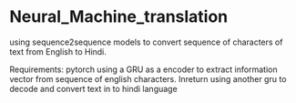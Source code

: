 # Neural_Machine_translation
using sequence2sequence models to convert sequence of characters of text from English to Hindi.

Requirements:
 pytorch
using a GRU as a encoder to extract information vector from sequence of english characters.
Inreturn using another gru to decode and convert text in to hindi language
